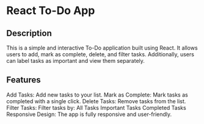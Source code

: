 # React To-Do App
## Description
This is a simple and interactive To-Do application built using React. It allows users to add, mark as complete, delete, and filter tasks. Additionally, users can label tasks as important and view them separately.

## Features
Add Tasks: Add new tasks to your list.
Mark as Complete: Mark tasks as completed with a single click.
Delete Tasks: Remove tasks from the list.
Filter Tasks: Filter tasks by:
All Tasks
Important Tasks
Completed Tasks
Responsive Design: The app is fully responsive and user-friendly.
